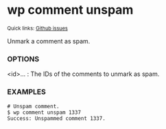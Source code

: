 # wp comment unspam

<small>Quick links: <a href="https://github.com/issues?q=is%3Aopen+label%3Acommand%3Acomment-unspam+sort%3Aupdated-desc+org%3Awp-cli">Github issues</a></small>

Unmark a comment as spam.

### OPTIONS

&lt;id&gt;...
: The IDs of the comments to unmark as spam.

### EXAMPLES

    # Unspam comment.
    $ wp comment unspam 1337
    Success: Unspammed comment 1337.


